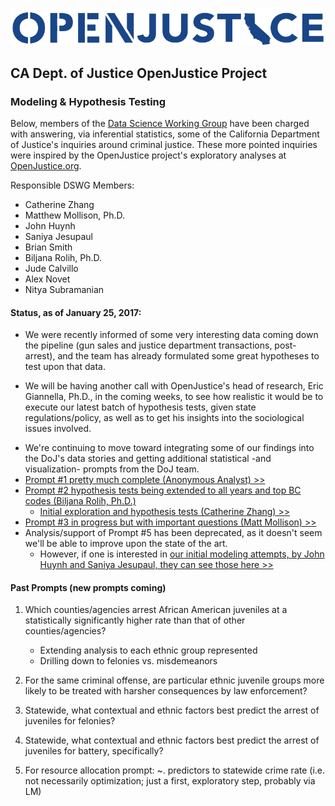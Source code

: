 ![](figure/ca_openjustice.png)
## CA Dept. of Justice OpenJustice Project
### Modeling & Hypothesis Testing

Below, members of the [Data Science Working Group](https://github.com/sfbrigade/data-science-wg) have been charged with answering, via inferential statistics, some of the California Department of Justice's inquiries around criminal justice. These more pointed inquiries were inspired by the OpenJustice project's exploratory analyses at [OpenJustice.org](http://wwww.openjustice.org).  

Responsible DSWG Members:
+ Catherine Zhang
+ Matthew Mollison, Ph.D.
+ John Huynh
+ Saniya Jesupaul
+ Brian Smith
+ Biljana Rolih, Ph.D.
+ Jude Calvillo
+ Alex Novet
+ Nitya Subramanian

#### Status, as of January 25, 2017:

+ We were recently informed of some very interesting data coming down the pipeline (gun sales and justice department transactions, post-arrest), and the team has already formulated some great hypotheses to test upon that data.
* We will be having another call with OpenJustice's head of research, Eric Giannella, Ph.D., in the coming weeks, to see how realistic it would be to execute our latest batch of hypothesis tests, given state regulations/policy, as well as to get his insights into the sociological issues involved.
+ We're continuing to move toward integrating some of our findings into the DoJ's data stories and getting additional statistical -and visualization- prompts from the DoJ team.
+ [Prompt #1 pretty much complete (Anonymous Analyst) >>](https://git.io/v64kG)
+ [Prompt #2 hypothesis tests being extended to all years and top BC codes (Biljana Rolih, Ph.D.)](https://github.com/billiescodes/project_DOJ/blob/master/README.md)  
    - [Initial exploration and hypothesis tests (Catherine Zhang) >>](https://git.io/viOWB)  
+ [Prompt #3 in progress but with important questions (Matt Mollison) >>](https://git.io/viK89)
+ Analysis/support of Prompt #5 has been deprecated, as it doesn't seem we'll be able to improve upon the state of the art. 
    - However, if one is interested in [our initial modeling attempts, by John Huynh and Saniya Jesupaul, they can see those here >>](https://git.io/virtR)

#### Past Prompts (new prompts coming)

1. Which counties/agencies arrest African American juveniles at a statistically significantly higher rate than that of other counties/agencies?
    - Extending analysis to each ethnic group represented
    - Drilling down to felonies vs. misdemeanors
    
2. For the same criminal offense, are particular ethnic juvenile groups more likely to be treated with harsher consequences by law enforcement?

3. Statewide, what contextual and ethnic factors best predict the arrest of juveniles for felonies?

4. Statewide, what contextual and ethnic factors best predict the arrest of juveniles for battery, specifically?

5. For resource allocation prompt: ~. predictors to statewide crime rate (i.e. not necessarily optimization; just a first, exploratory step, probably via LM)

